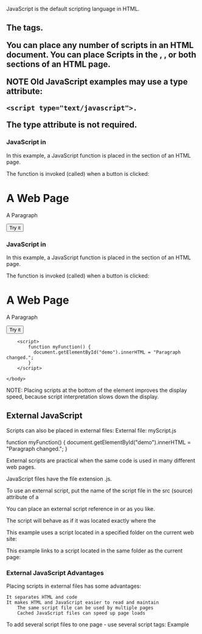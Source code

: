 JavaScript is the default scripting language in HTML.

## The <script> Tag

In HTML, JavaScript code is inserted between <script> and </script> tags.

<script>
	alert("My First JavaScript");
</script>

You can place any number of scripts in an HTML document.
You can place Scripts in the <body>, <head>, or both sections of an HTML page.

NOTE
Old JavaScript examples may use a type attribute:

	<script type="text/javascript">.

The type attribute is not required.




### JavaScript in <head>

In this example, a JavaScript function is placed in the <head> section of an HTML page.

The function is invoked (called) when a button is clicked:


<!DOCTYPE html>
<html>
	<head>
		<script>
			function myFunction() {
			  document.getElementById("demo").innerHTML = "Paragraph changed.";
			}
		</script>
	</head>
	<body>
		<h1>A Web Page</h1>
		<p id="demo">A Paragraph</p>
		<button type="button" onclick="myFunction()">Try it</button>
	</body>
</html>



### JavaScript in <body>

In this example, a JavaScript function is placed in the <body> section of an HTML page.

The function is invoked (called) when a button is clicked:

<!DOCTYPE html>
<html>
	<body>
		<h1>A Web Page</h1>
		<p id="demo">A Paragraph</p>
		<button type="button" onclick="myFunction()">Try it</button>

		<script>
			function myFunction() {
			  document.getElementById("demo").innerHTML = "Paragraph changed.";
			}
		</script>

	</body>
</html>


NOTE:
Placing scripts at the bottom of the <body> element improves the display speed, because script interpretation slows down the display.



## External JavaScript

Scripts can also be placed in external files:
External file: myScript.js

function myFunction() {
  document.getElementById("demo").innerHTML = "Paragraph changed.";
}

External scripts are practical when the same code is used in many different web pages.

JavaScript files have the file extension .js.

To use an external script, put the name of the script file in the src (source) attribute of a <script> tag:

<script src="myScript.js"></script>

You can place an external script reference in <head> or <body> as you like.

The script will behave as if it was located exactly where the <script> tag is located.

External scripts cannot contain <script> tags.



### External References

External scripts can be referenced with a full URL or with a path relative to the current web page.

This example uses a full URL to link to a script:

<script src="https://www.w3schools.com/js/myScript1.js"></script>

This example uses a script located in a specified folder on the current web site:

<script src="/js/myScript1.js"></script>

This example links to a script located in the same folder as the current page:

<script src="myScript1.js"></script>



### External JavaScript Advantages

Placing scripts in external files has some advantages:

    It separates HTML and code
    It makes HTML and JavaScript easier to read and maintain
		The same script file can be used by multiple pages
		Cached JavaScript files can speed up page loads

To add several script files to one page  - use several script tags:
Example
<script src="myScript1.js"></script>
<script src="myScript2.js"></script>
